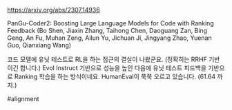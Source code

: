 https://arxiv.org/abs/2307.14936

PanGu-Coder2: Boosting Large Language Models for Code with Ranking Feedback (Bo Shen, Jiaxin Zhang, Taihong Chen, Daoguang Zan, Bing Geng, An Fu, Muhan Zeng, Ailun Yu, Jichuan Ji, Jingyang Zhao, Yuenan Guo, Qianxiang Wang)

코드 모델에 유닛 테스트로 RL을 하는 접근의 결실이 나왔군요. (정확히는 RRHF 기반이긴 합니다.) Evol Instruct 기반으로 성능을 높인 다음에 유닛 테스트 피드백을 기반으로 Ranking 학습을 하는 방식이네요. HumanEval이 쭉쭉 오르고 있습니다. (61.64 까지.)

#alignment 